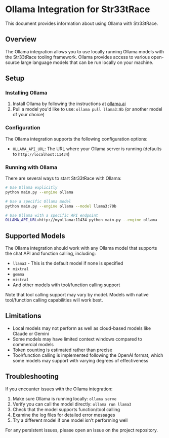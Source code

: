 # Ollama Integration for Str33tRace

This document provides information about using Ollama with Str33tRace.

## Overview

The Ollama integration allows you to use locally running Ollama models with the Str33tRace tooling framework. Ollama provides access to various open-source large language models that can be run locally on your machine.

## Setup

### Installing Ollama

1. Install Ollama by following the instructions at [ollama.ai](https://ollama.ai)
2. Pull a model you'd like to use: `ollama pull llama3:8b` (or another model of your choice)

### Configuration

The Ollama integration supports the following configuration options:

- `OLLAMA_API_URL`: The URL where your Ollama server is running (defaults to `http://localhost:11434`)

### Running with Ollama

There are several ways to start Str33tRace with Ollama:

```bash
# Use Ollama explicitly
python main.py --engine ollama

# Use a specific Ollama model
python main.py --engine ollama --model llama3:70b

# Use Ollama with a specific API endpoint
OLLAMA_API_URL=http://myollama:11434 python main.py --engine ollama
```

## Supported Models

The Ollama integration should work with any Ollama model that supports the chat API and function calling, including:

- `llama3` - This is the default model if none is specified
- `mixtral`
- `gemma`
- `mistral`
- And other models with tool/function calling support

Note that tool calling support may vary by model. Models with native tool/function calling capabilities will work best.

## Limitations

- Local models may not perform as well as cloud-based models like Claude or Gemini
- Some models may have limited context windows compared to commercial models
- Token counting is estimated rather than precise
- Tool/function calling is implemented following the OpenAI format, which some models may support with varying degrees of effectiveness

## Troubleshooting

If you encounter issues with the Ollama integration:

1. Make sure Ollama is running locally: `ollama serve`
2. Verify you can call the model directly: `ollama run llama3`
3. Check that the model supports function/tool calling
4. Examine the log files for detailed error messages
5. Try a different model if one model isn't performing well

For any persistent issues, please open an issue on the project repository.